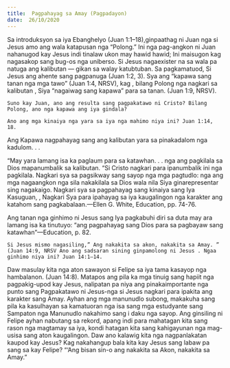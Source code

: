 ```yaml
---
title:  Pagpahayag sa Amay (Pagpadayon)
date:  26/10/2020
---
```


Sa introduksyon sa iya Ebanghelyo (Juan 1:1–18),ginpaathag ni Juan nga si Jesus amo ang wala katapusan nga “Polong.” Ini nga  pag-angkon ni Juan nahanugod kay Jesus indi tinalaw ukon may hawid hawid; Ini maisugon kag nagasakop sang bug-os nga uniberso. Si Jesus nagaexister na   sa wala  pa natuga ang kalibutan — gikan sa walay katubtuban. Sa pagkamatuod, Si Jesus ang ahente sang pagpanuga (Juan 1:2, 3). Sya ang “kapawa sang tanan nga mga tawo” (Juan 1:4, NRSV), kag , bilang Polong nga nagkari sa kalibutan , Siya “nagaiwag sang kapawa” para sa tanan. (Juan 1:9, NRSV).

`Suno kay Juan, ano ang resulta sang pagpakatawo ni Cristo? Bilang Polong, ano nga kapawa ang iya gindala?`

`Ano ang mga kinaiya nga yara sa iya nga mahimo niya ini? Juan 1:14, 18.`

Ang Kapawa nagpahayag sang ang kalibutan yara sa pinakadalom nga kadulom. . .

“May yara lamang isa ka paglaum para sa katawhan. . . nga ang pagkilala sa Dios mapanumbalik sa kalibutan. “Si Cristo nagkari para ipanumbalik ini nga pagkilala. Nagkari sya sa pagsikway sang sayop nga mga pagtudlo: nga ang mga nagaangkon nga sila nakakilala sa Dios wala nila Siya ginarepresentar sing nagakaigo.  Nagkari sya sa pagpahayag sang kinaiya sang Iya Kasuguan, , Nagkari Sya para ipahayag sa iya kaugalingon nga karakter ang katahom sang pagkabalaan.—Ellen G. White, Education, pp. 74-76.

Ang tanan nga ginhimo ni Jesus sang Iya pagkabuhi diri sa duta may ara lamang isa ka tinutuyo: “ang pagpahayag sang Dios para sa pagbayaw sang katawhan”—Education, p. 82.

`Si Jesus mismo nagasiling,” Ang nakakita sa akon, nakakita sa Amay. ” (Juan 14:9, NRSV Ano ang sadsaran sining ginpamolong ni Jesus . Ngaa ginhimo niya ini? Juan 14:1–14.`

Daw  masulay kita  nga aton sawayon si Felipe sa iya tama kasayop nga hambalanon. (Juan 14:8). Matapos ang pila ka mga tinuig sang hapiit nga pagpakig-upod kay Jesus, nalipatan pa niya ang pinakaimportante nga punto sang Pagpakatawo ni Jesus-nga si Jesus nagkari para ipakita ang karakter sang Amay.  Ayhan ang mga manunudlo subong, makakuha sang pila ka kasulhayan sa kamatuoran nga isa sang mga estudyante sang Sampaton nga Manunudlo nakahimo sang i daku nga sayop. Ang ginsiling ni Felipe ayhan nabutang sa rekord, apang indi para mahatagan kita sang rason nga  magtamay sa iya, kondi hatagan kita sang kahigayunan nga mag-usisa sang aton kaugalingon. Daw ano kalawig kita nga nagpanlakatan kaupod kay Jesus?  Kag nakahangup bala kita kay Jesus sang labaw pa sang sa kay Felipe? “‘Ang bisan sin-o ang nakakita sa Akon, nakakita sa Amay.”